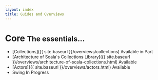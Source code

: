 ```yaml
---
layout: index
title: Guides and Overviews
---
```


<div class="page-header-index">
  <h1>Core <small>The essentials...</small></h1>
</div>

* [Collections]({{ site.baseurl }}/overviews/collections) <span class="label success">Available in Part</span>
* [Architecture of Scala's Collections Library]({{ site.baseurl }}/overviews/architecture-of-scala-collections.html) <span class="label success">Available</span>
* [Actors]({{ site.baseurl }}/overviews/actors.html) <span class="label success">Available</span>
* Swing <span class="label important">In Progress</span>




